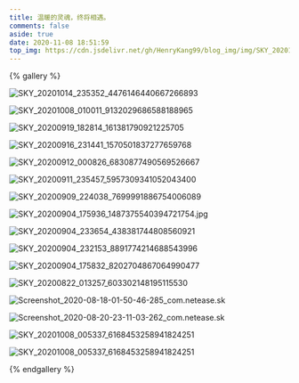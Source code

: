```yaml
---
title: 温暖的灵魂，终将相遇。
comments: false
aside: true
date: 2020-11-08 18:51:59
top_img: https://cdn.jsdelivr.net/gh/HenryKang99/blog_img/img/SKY_20201017_000354_5166292848524671486.jpg
---
```


{% gallery %}

![SKY_20201014_235352_4476146440667266893](https://cdn.jsdelivr.net/gh/HenryKang99/blog_img/img/SKY_20201014_235352_4476146440667266893.jpg)

![SKY_20201008_010011_9132029686588188965](https://cdn.jsdelivr.net/gh/HenryKang99/blog_img/img/SKY_20201008_010011_9132029686588188965.jpg)

![SKY_20200919_182814_161381790921225705](https://cdn.jsdelivr.net/gh/HenryKang99/blog_img/img/SKY_20200919_182814_161381790921225705.jpg)

![SKY_20200916_231441_1570501837277659768](https://cdn.jsdelivr.net/gh/HenryKang99/blog_img/img/SKY_20200916_231441_1570501837277659768.jpg)

![SKY_20200912_000826_6830877490569526667](https://cdn.jsdelivr.net/gh/HenryKang99/blog_img/img/SKY_20200912_000826_6830877490569526667.jpg)

![SKY_20200911_235457_5957309341052043400](https://cdn.jsdelivr.net/gh/HenryKang99/blog_img/img/SKY_20200911_235457_5957309341052043400.jpg)

![SKY_20200909_224038_7699991886754006089](https://cdn.jsdelivr.net/gh/HenryKang99/blog_img/img/SKY_20200909_224038_7699991886754006089.jpg)

![SKY_20200904_175936_1487375540394721754.jpg](https://cdn.jsdelivr.net/gh/HenryKang99/blog_img/img/SKY_20200904_175936_1487375540394721754.jpg)

![SKY_20200904_233654_438381744808560921](https://cdn.jsdelivr.net/gh/HenryKang99/blog_img/img/SKY_20200904_233654_438381744808560921.jpg)

![SKY_20200904_232153_8891774214688543996](https://cdn.jsdelivr.net/gh/HenryKang99/blog_img/img/SKY_20200904_232153_8891774214688543996.jpg)

![SKY_20200904_175832_8202704867064990477](https://cdn.jsdelivr.net/gh/HenryKang99/blog_img/img/SKY_20200904_175832_8202704867064990477.jpg)

![SKY_20200822_013257_603302148195115530](https://cdn.jsdelivr.net/gh/HenryKang99/blog_img/img/SKY_20200822_013257_603302148195115530.jpg)

![Screenshot_2020-08-18-01-50-46-285_com.netease.sk](https://cdn.jsdelivr.net/gh/HenryKang99/blog_img/img/Screenshot_2020-08-18-01-50-46-285_com.netease.sk.jpg)

![Screenshot_2020-08-20-23-11-03-262_com.netease.sk](https://cdn.jsdelivr.net/gh/HenryKang99/blog_img/img/Screenshot_2020-08-20-23-11-03-262_com.netease.sk.jpg)

![SKY_20201008_005337_6168453258941824251](https://cdn.jsdelivr.net/gh/HenryKang99/blog_img/img/SKY_20201008_005337_6168453258941824251.jpg)

![SKY_20201008_005337_6168453258941824251](https://cdn.jsdelivr.net/gh/HenryKang99/blog_img/img/SKY_20201017_000354_5166292848524671486.jpg)

{% endgallery %}